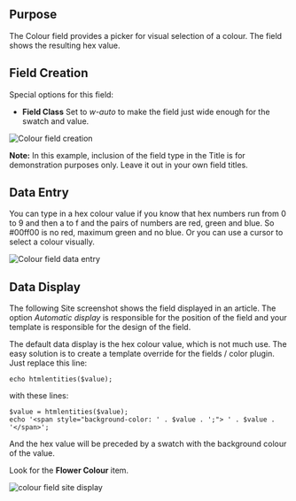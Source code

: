 <!-- Filename: J3.x:Adding_custom_fields/Color_Field / Display title: Colour Field -->

## Purpose

The Colour field provides a picker for visual selection of a colour. The field
shows the resulting hex value.

## Field Creation

Special options for this field:

- **Field Class** Set to *w-auto* to make the field just wide enough for the
swatch and value.

![Colour field creation](../../../en/images/fields/fields-colour-edit.png)

**Note:** In this example, inclusion of the field type in the Title is for
demonstration purposes only. Leave it out in your own field titles.

## Data Entry

You can type in a hex colour value if you know that hex numbers run from 0 to 9
and then a to f and the pairs of numbers are red, green and blue. So #00ff00 is
no red, maximum green and no blue. Or you can use a cursor to select a colour
visually.

![Colour field data entry](../../../en/images/fields/fields-colour-data-entry.png)

## Data Display

The following Site screenshot shows the field displayed in an article. The
option *Automatic display* is responsible for the position of the field and
your template is responsible for the design of the field.

The default data display is the hex colour value, which is not much use. The
easy solution is to create a template override for the fields / color plugin.
Just replace this line:
```
echo htmlentities($value);
```
with these lines:
```
$value = htmlentities($value);
echo '<span style="background-color: ' . $value . ';"> ' . $value . '</span>';
```
And the hex value will be preceded by a swatch with the background colour of
the value.

Look for the **Flower Colour** item.

![colour field site display](../../../en/images/fields/fields-colour-site.png)

